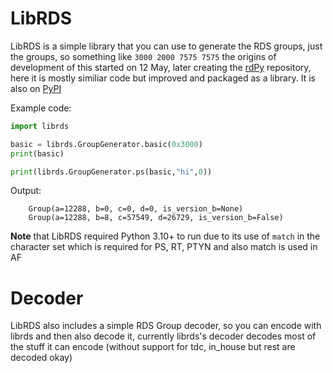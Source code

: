 # LibRDS
LibRDS is a simple library that you can use to generate the RDS groups, just the groups, so something like `3000 2000 7575 7575` the origins of development of this started on 12 May, later creating the [rdPy](https://github.com/KubaPro010/rdPy) repository, here it is mostly similiar code but improved and packaged as a library. It is also on [PyPI](https://pypi.org/project/librds/)

Example code:
```python
import librds

basic = librds.GroupGenerator.basic(0x3000)
print(basic)

print(librds.GroupGenerator.ps(basic,"hi",0))
```

Output:
```
    Group(a=12288, b=0, c=0, d=0, is_version_b=None)
    Group(a=12288, b=8, c=57549, d=26729, is_version_b=False)
```

**Note** that LibRDS required Python 3.10+ to run due to its use of `match` in the character set which is required for PS, RT, PTYN and also match is used in AF

# Decoder
LibRDS also includes a simple RDS Group decoder, so you can encode with librds and then also decode it, currently librds's decoder decodes most of the stuff it can encode (without support for tdc, in_house but rest are decoded okay)